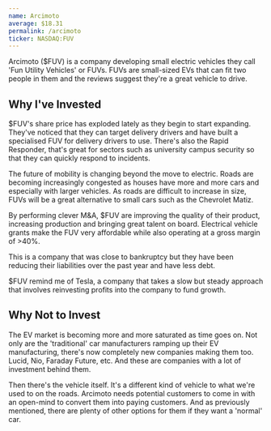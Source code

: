 ```yaml
---
name: Arcimoto
average: $18.31
permalink: /arcimoto
ticker: NASDAQ:FUV
---
```


Arcimoto ($FUV) is a company developing small electric vehicles they call 'Fun Utility Vehicles' or FUVs. FUVs are small-sized EVs that can fit two people in them and the reviews suggest they're a great vehicle to drive.

## Why I've Invested

$FUV's share price has exploded lately as they begin to start expanding. They've noticed that they can target delivery drivers and have built a specialised FUV for delivery drivers to use. There's also the Rapid Responder, that's great for sectors such as university campus security so that they can quickly respond to incidents.

The future of mobility is changing beyond the move to electric. Roads are becoming increasingly congested as houses have more and more cars and especially with larger vehicles. As roads are difficult to increase in size, FUVs will be a great alternative to small cars such as the Chevrolet Matiz.

By performing clever M&A, $FUV are improving the quality of their product, increasing production and bringing great talent on board. Electrical vehicle grants make the FUV very affordable while also operating at a gross margin of >40%.

This is a company that was close to bankruptcy but they have been reducing their liabilities over the past year and have less debt. 

$FUV remind me of Tesla, a company that takes a slow but steady approach that involves reinvesting profits into the company to fund growth.

## Why Not to Invest

The EV market is becoming more and more saturated as time goes on. Not only are the 'traditional' car manufacturers ramping up their EV manufacturing, there's now completely new companies making them too. Lucid, Nio, Faraday Future, etc. And these are companies with a lot of investment behind them.

Then there's the vehicle itself. It's a different kind of vehicle to what we're used to on the roads. Arcimoto needs potential customers to come in with an open-mind to convert them into paying customers. And as previously mentioned, there are plenty of other options for them if they want a 'normal' car.